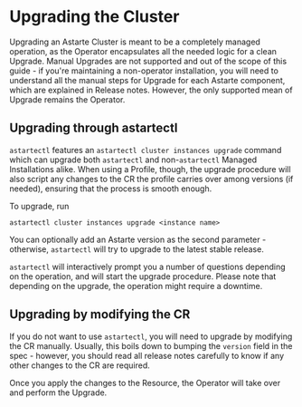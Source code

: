 # Upgrading the Cluster

Upgrading an Astarte Cluster is meant to be a completely managed operation, as the Operator encapsulates
all the needed logic for a clean Upgrade. Manual Upgrades are not supported and out of the scope of this
guide - if you're maintaining a non-operator installation, you will need to understand all the manual steps
for Upgrade for each Astarte component, which are explained in Release notes. However, the only supported
mean of Upgrade remains the Operator.

## Upgrading through astartectl

`astartectl` features an `astartectl cluster instances upgrade` command which can upgrade both `astartectl`
and non-`astartectl` Managed Installations alike. When using a Profile, though, the upgrade procedure will
also script any changes to the CR the profile carries over among versions (if needed), ensuring that the
process is smooth enough.

To upgrade, run

```
astartectl cluster instances upgrade <instance name>
```

You can optionally add an Astarte version as the second parameter - otherwise, `astartectl` will try to
upgrade to the latest stable release.

`astartectl` will interactively prompt you a number of questions depending on the operation, and will start
the upgrade procedure. Please note that depending on the upgrade, the operation might require a downtime.

## Upgrading by modifying the CR

If you do not want to use `astartectl`, you will need to upgrade by modifying the CR manually. Usually,
this boils down to bumping the `version` field in the spec - however, you should read all release notes
carefully to know if any other changes to the CR are required.

Once you apply the changes to the Resource, the Operator will take over and perform the Upgrade.
